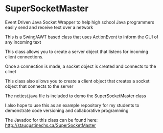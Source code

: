 # SuperSocketMaster
Event Driven Java Socket Wrapper to help high school Java programmers easily send and receive text over a network

This is a Swing/AWT based class that uses ActionEvent to inform the GUI of any incoming text

This class allows you to create a server object that listens for incoming client connections.

Once a connection is made, a socket object is created and connects to the clinet

This class also allows you to create a client object that creates a socket object that connects to the server

The nettest.java file is included to demo the SuperSocketMaster class

I also hope to use this as an example repository for my students to demonstrate code versioning and collaborative programming

The Javadoc for this class can be found here:
http://staugustinechs.ca/SuperSocketMaster
